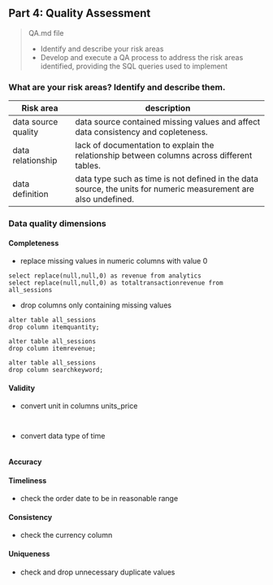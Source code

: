 ## Part 4: Quality Assessment

>QA.md file
>
>* Identify and describe your risk areas
>* Develop and execute a QA process to address the risk areas identified, providing the SQL queries used to implement

### What are your risk areas? Identify and describe them.
| Risk area  | description |
| ------------- | ------------- |
| data source quality  | data source contained missing values and affect data consistency and copleteness.|
| data relationship  | lack of documentation to explain the relationship between columns across different tables.  |
| data definition  | data type such as time is not defined in the data source, the units for numeric measurement are also undefined. |


### Data quality dimensions

#### Completeness

* replace missing values in numeric columns with value 0
```
select replace(null,null,0) as revenue from analytics
select replace(null,null,0) as totaltransactionrevenue from all_sessions
```
* drop columns only containing missing values
```
alter table all_sessions
drop column itemquantity;

alter table all_sessions
drop column itemrevenue;

alter table all_sessions
drop column searchkeyword;

```

#### Validity

* convert unit in columns units_price
```


```
* convert data type of time 
```

```

#### Accuracy

#### Timeliness
* check the order date to be in reasonable range

#### Consistency
* check the currency column


#### Uniqueness
* check and drop unnecessary duplicate values


